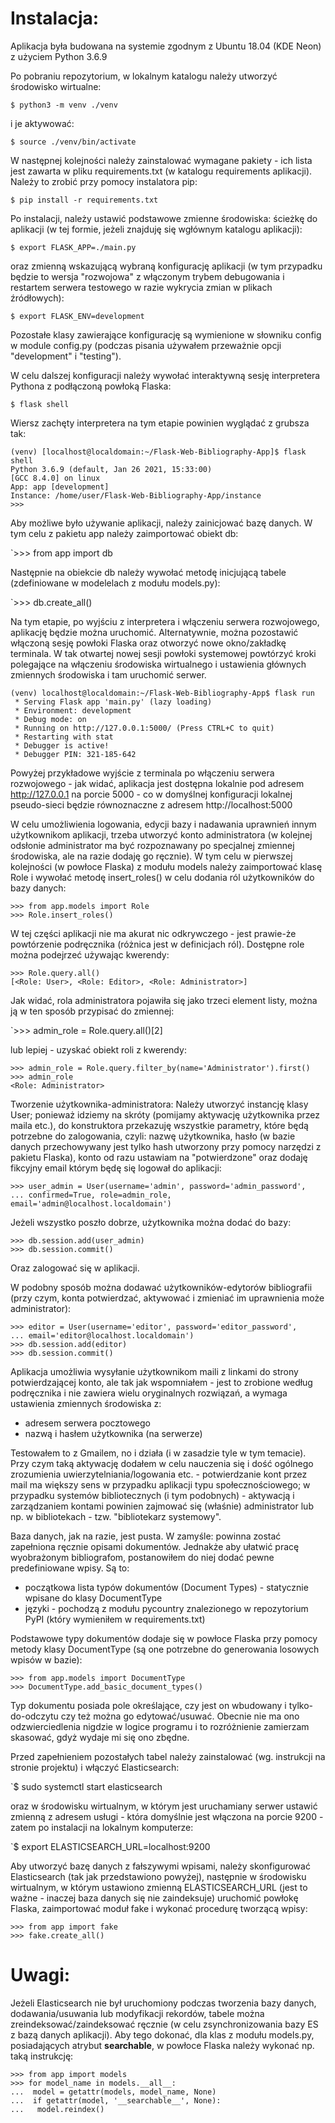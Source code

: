 # Instalacja:

Aplikacja była budowana na systemie zgodnym z Ubuntu 18.04 (KDE Neon)
z użyciem Python 3.6.9

Po pobraniu repozytorium, w lokalnym katalogu należy utworzyć środowisko
wirtualne:

`$ python3 -m venv ./venv`

i je aktywować:

`$ source ./venv/bin/activate`

W następnej kolejności należy zainstalować wymagane pakiety - ich lista jest
zawarta w pliku requirements.txt (w katalogu requirements aplikacji). Należy
to zrobić przy pomocy instalatora pip:

`$ pip install -r requirements.txt`

Po instalacji, należy ustawić podstawowe zmienne środowiska:
ścieżkę do aplikacji (w tej formie, jeżeli znajduję się wgłównym
katalogu aplikacji):

`$ export FLASK_APP=./main.py`

oraz zmienną wskazującą wybraną konfigurację aplikacji (w tym przypadku
będzie to wersja "rozwojowa" z włączonym trybem debugowania i restartem
serwera testowego w razie wykrycia zmian w plikach źródłowych):

`$ export FLASK_ENV=development`

Pozostałe klasy zawierające konfigurację są wymienione w słowniku config w
module config.py (podczas pisania używałem przeważnie opcji "development"
i "testing").

W celu dalszej konfiguracji należy wywołać interaktywną sesję interpretera
Pythona z podłączoną powłoką Flaska:

`$ flask shell`

Wiersz zachęty interpretera na tym etapie powinien wyglądać z grubsza tak:

```
(venv) [localhost@localdomain:~/Flask-Web-Bibliography-App]$ flask shell
Python 3.6.9 (default, Jan 26 2021, 15:33:00) 
[GCC 8.4.0] on linux
App: app [development]
Instance: /home/user/Flask-Web-Bibliography-App/instance
>>>
```

Aby możliwe było używanie aplikacji, należy zainicjować bazę danych. W tym
celu z pakietu app należy zaimportować obiekt db:

`>>> from app import db

Następnie na obiekcie db należy wywołać metodę inicjującą
tabele (zdefiniowane w modelelach z modułu models.py):

`>>> db.create_all()

Na tym etapie, po wyjściu z interpretera i włączeniu serwera
rozwojowego, aplikację będzie można uruchomić.
Alternatywnie, można pozostawić włączoną sesję powłoki Flaska oraz otworzyć
nowe okno/zakładkę terminala. W tak otwartej nowej sesji powłoki systemowej
powtórzyć kroki polegające na włączeniu środowiska wirtualnego i ustawienia
głównych zmiennych środowiska i tam uruchomić serwer.
```
(venv) localhost@localdomain:~/Flask-Web-Bibliography-App$ flask run
 * Serving Flask app 'main.py' (lazy loading)
 * Environment: development
 * Debug mode: on
 * Running on http://127.0.0.1:5000/ (Press CTRL+C to quit)
 * Restarting with stat
 * Debugger is active!
 * Debugger PIN: 321-185-642
```
Powyżej przykładowe wyjście z terminala po włączeniu serwera rozwojowego - jak
widać, aplikacja jest dostępna lokalnie pod adresem http://127.0.0.1 na
porcie 5000 - co w domyślnej konfiguracji lokalnej pseudo-sieci będzie
równoznaczne z adresem http://localhost:5000

W celu umożliwienia logowania, edycji bazy i nadawania uprawnień innym
użytkownikom aplikacji, trzeba utworzyć konto administratora (w kolejnej
odsłonie administrator ma być rozpoznawany po specjalnej zmiennej środowiska,
ale na razie dodaję go ręcznie). W tym celu w pierwszej kolejności (w powłoce
Flaska) z modułu models należy zaimportować klasę Role i wywołać metodę
insert_roles() w celu dodania ról użytkowników do bazy danych:
```
>>> from app.models import Role
>>> Role.insert_roles()
```
W tej części aplikacji nie ma akurat nic odkrywczego - jest prawie-że
powtórzenie podręcznika (różnica jest w definicjach ról).
Dostępne role można podejrzeć używając kwerendy:
```
>>> Role.query.all()
[<Role: User>, <Role: Editor>, <Role: Administrator>]
```
Jak widać, rola administratora pojawiła się jako trzeci element listy, można
ją w ten sposób przypisać do zmiennej:

`>>> admin_role = Role.query.all()[2]

lub lepiej - uzyskać obiekt roli z kwerendy:
```
>>> admin_role = Role.query.filter_by(name='Administrator').first()
>>> admin_role
<Role: Administrator>
```
Tworzenie użytkownika-administratora:
Należy utworzyć instancję klasy User; ponieważ idziemy na skróty (pomijamy
aktywację użytkownika przez maila etc.), do konstruktora przekazuję wszystkie
parametry, które będą potrzebne do zalogowania, czyli: nazwę użytkownika,
hasło (w bazie danych przechowywany jest tylko hash utworzony przy pomocy
narzędzi z pakietu Flaska), konto od razu ustawiam na "potwierdzone" oraz
dodaję fikcyjny email którym będę się logował do aplikacji:
```
>>> user_admin = User(username='admin', password='admin_password',
... confirmed=True, role=admin_role, email='admin@localhost.localdomain')
```
Jeżeli wszystko poszło dobrze, użytkownika można dodać do bazy:
```
>>> db.session.add(user_admin)
>>> db.session.commit()
```
Oraz zalogować się w aplikacji.

W podobny sposób można dodawać użytkowników-edytorów bibliografii (przy czym,
konta potwierdzać, aktywować i zmieniać im uprawnienia może administrator):
```
>>> editor = User(username='editor', password='editor_password',
... email='editor@localhost.localdomain')
>>> db.session.add(editor)
>>> db.session.commit()
```
Aplikacja umożliwia wysyłanie użytkownikom maili z linkami do strony
potwierdzającej konto, ale tak jak wspomniałem - jest to zrobione według
podręcznika i nie zawiera wielu oryginalnych rozwiązań, a wymaga ustawienia
zmiennych środowiska z:
* adresem serwera pocztowego
* nazwą i hasłem użytkownika (na serwerze)

Testowałem to z Gmailem, no i działa (i w zasadzie tyle w tym temacie).
Przy czym taką aktywację dodałem w celu nauczenia się i dość ogólnego
zrozumienia uwierzytelniania/logowania etc. - potwierdzanie kont przez mail
ma większy sens w przypadku aplikacji typu społecznościowego; w przypadku
systemów bibliotecznych (i tym podobnych) - aktywacją i zarządzaniem kontami
powinien zajmować się (właśnie) administrator lub np. w bibliotekach - tzw.
"bibliotekarz systemowy".

Baza danych, jak na razie, jest pusta. W zamyśle: powinna zostać zapełniona
ręcznie opisami dokumentów. Jednakże aby ułatwić pracę wyobrażonym
bibliografom, postanowiłem do niej dodać pewne predefiniowane wpisy. Są to:
* początkowa lista typów dokumentów (Document Types) - statycznie wpisane do
  klasy DocumentType
* języki - pochodzą z modułu pycountry znalezionego w repozytorium PyPI
(który wymieniłem w requirements.txt)

Podstawowe typy dokumentów dodaje się w powłoce Flaska przy pomocy metody
klasy DocumentType (są one potrzebne do generowania losowych wpisów w bazie):
```
>>> from app.models import DocumentType
>>> DocumentType.add_basic_document_types()
```
Typ dokumentu posiada pole określające, czy jest on wbudowany
i tylko-do-odczytu czy też można go edytować/usuwać. Obecnie nie ma ono
odzwierciedlenia nigdzie w logice programu i to rozróżnienie zamierzam
skasować, gdyż wydaje mi się ono zbędne.

Przed zapełnieniem pozostałych tabel należy zainstalować (wg. instrukcji na
stronie projektu) i włączyć Elasticsearch:

`$ sudo systemctl start elasticsearch

oraz w środowisku wirtualnym, w którym jest uruchamiany serwer ustawić
zmienną z adresem usługi - która domyślnie jest włączona na porcie 9200 -
zatem po instalacji na lokalnym komputerze:

`$ export ELASTICSEARCH_URL=localhost:9200

Aby utworzyć bazę danych z fałszywymi wpisami, należy skonfigurować
Elasticsearch (tak jak przedstawiono powyżej), następnie w środowisku
wirtualnym, w którym ustawiono zmienną ELASTICSEARCH_URL
(jest to ważne - inaczej baza danych się nie zaindeksuje) uruchomić powłokę
Flaska, zaimportować moduł fake i wykonać procedurę tworzącą wpisy:
```
>>> from app import fake
>>> fake.create_all()
```

# Uwagi:

Jeżeli Elasticsearch nie był uruchomiony podczas tworzenia bazy danych,
dodawania/usuwania lub modyfikacji rekordów, tabele można
zreindeksować/zaindeksować ręcznie (w celu zsynchronizowania bazy ES z bazą
danych aplikacji). Aby tego dokonać, dla klas z modułu models.py,
posiadających atrybut __searchable__, w powłoce Flaska należy wykonać
np. taką instrukcję:
```
>>> from app import models
>>> for model_name in models.__all__:
...  model = getattr(models, model_name, None)
...  if getattr(model, '__searchable__', None):
...   model.reindex()
```
